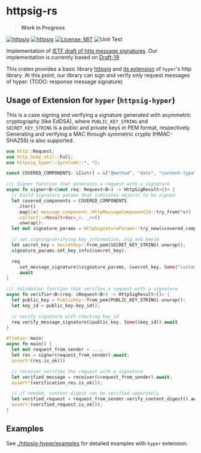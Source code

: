 # httpsig-rs

> **Work in Progress**

[![httpsig](https://img.shields.io/crates/v/httpsig.svg)](https://crates.io/crates/httpsig)
[![httpsig](https://docs.rs/httpsig/badge.svg)](https://docs.rs/httpsig)
[![License: MIT](https://img.shields.io/badge/License-MIT-blue.svg)](LICENSE)
![Unit Test](https://github.com/junkurihara/httpsig-rs/actions/workflows/ci.yml/badge.svg)

Implementation of [IETF draft of http message signatures](https://datatracker.ietf.org/doc/draft-ietf-httpbis-message-signatures/). Our implementation is currently based on [Draft-19](https://datatracker.ietf.org/doc/draft-ietf-httpbis-message-signatures/19/).

This crates provides a basic library [httpsig](./httpsig) and [its extension](./httpsig-hyper/) of `hyper`'s http library. At this point, our library can sign and verify only request messages of hyper. (TODO: response message signature)

## Usage of Extension for `hyper` (`httpsig-hyper`)

This is a case signing and verifying a signature generated with asymmetric cryptography (like EdDSA), where `PUBLIC_KEY_STRING` and `SECRET_KEY_STRING` is a public and private keys in PEM format, respectively. Generating and verifying a MAC through symmetric crypto (HMAC-SHA256) is also supported.

```rust
use http::Request;
use http_body_util::Full;
use httpsig_hyper::{prelude::*, *};

const COVERED_COMPONENTS: &[&str] = &["@method", "date", "content-type", "content-digest"];

/// Signer function that generates a request with a signature
async fn signer<B>(&mut req: Request<B>) -> HttpSigResult<()> {
  // build signature params that indicates objects to be signed
  let covered_components = COVERED_COMPONENTS
    .iter()
    .map(|v| message_component::HttpMessageComponentId::try_from(*v))
    .collect::<Result<Vec<_>, _>>()
    .unwrap();
  let mut signature_params = HttpSignatureParams::try_new(&covered_components).unwrap();

  // set signing/verifying key information, alg and keyid
  let secret_key = SecretKey::from_pem(SECRET_KEY_STRING).unwrap();
  signature_params.set_key_info(&secret_key);

  req
    .set_message_signature(&signature_params, &secret_key, Some("custom_sig_name"))
    .await
}

/// Validation function that verifies a request with a signature
async fn verifier<B>(req: &Request<B>) -> HttpSigResult<()> {
  let public_key = PublicKey::from_pem(PUBLIC_KEY_STRING).unwrap();
  let key_id = public_key.key_id();

  // verify signature with checking key_id
  req.verify_message_signature(&public_key, Some(&key_id)).await
}

#[tokio::main]
async fn main() {
  let mut request_from_sender = ...;
  let res = signer(request_from_sender).await;
  assert!(res.is_ok())

  // receiver verifies the request with a signature
  let verified_message = receiver(&request_from_sender).await;
  assert!(verification_res.is_ok());

  // if needed, content-digest can be verified separately
  let verified_request = request_from_sender.verify_content_digest().await;
  assert!(verified_request.is_ok());
}

```

## Examples

See [./httpsig-hyper/examples](./httpsig-hyper/examples/) for detailed examples with `hyper` extension.
